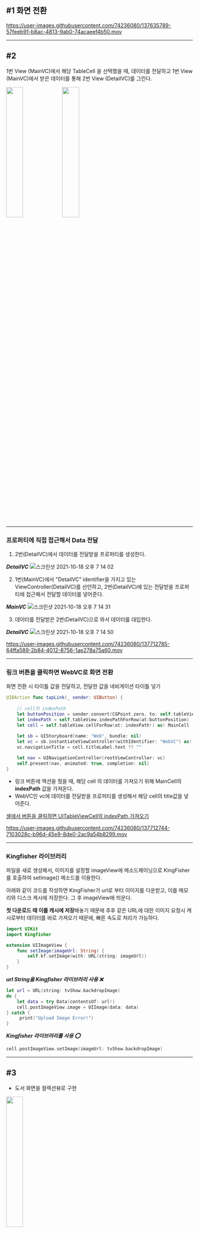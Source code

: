 ## #1 화면 전환

https://user-images.githubusercontent.com/74236080/137635789-57feeb91-b8ac-4813-9ab0-74acaeef4b50.mov

---

## #2

1번 View (MainVC)에서 해당 TableCell 을 선택했을 때, 데이터를 전달하고 1번 View (MainVC)에서 받은 데이터를 통해 2번 View (DetailVC)를 그린다.

<img src = "https://user-images.githubusercontent.com/74236080/137711980-1363c9aa-29d3-4f81-8640-9158ed0c6a62.png" width="30%" height="30%"><img src = "https://user-images.githubusercontent.com/74236080/137712063-c32bf4fb-2f73-46e4-b2eb-8cec769979f1.png" width="30%" height="30%">


---

### 프로퍼티에 직접 접근해서 Data 전달

1. 2번(DetailVC)에서 데이터를 전달받을 프로퍼티를 생성한다.

***DetailVC***
![스크린샷 2021-10-18 오후 7 14 02](https://user-images.githubusercontent.com/74236080/137712368-5d14e20d-f3d9-4ff0-b13e-c670194e2bd4.png)

2. 1번(MainVC)에서 "DetailVC" identifier을 가지고 있는 ViewController(DetailVC)를 선언하고, 2번(DetailVC)에 있는 전달받을 프로퍼티에 접근해서 전달할 데이터를 넣어준다.

***MainVC***
![스크린샷 2021-10-18 오후 7 14 31](https://user-images.githubusercontent.com/74236080/137712570-dc75c54b-e254-4c4d-9423-e2d345ce51e0.png)


3. 데이터를 전달받은 2번(DetailVC)으로 와서 데이터를 대입한다.

***DetailVC***
![스크린샷 2021-10-18 오후 7 14 50](https://user-images.githubusercontent.com/74236080/137712594-99684b2d-4170-43d4-9186-6db946e6120b.png)



https://user-images.githubusercontent.com/74236080/137712785-64ffa589-2b84-4012-8756-1ae278a75a60.mov


---

### 링크 버튼을 클릭하면 WebVC로 화면 전환

화면 전환 시 타이틀 값을 전달하고, 전달한 값을 네비게이션 타이틀 넣기

```swift
@IBAction func tapLink(_ sender: UIButton) {
    
    // cell의 indexPath
    let buttonPosition = sender.convert(CGPoint.zero, to: self.tableView)
    let indexPath = self.tableView.indexPathForRow(at:buttonPosition)
    let cell = self.tableView.cellForRow(at: indexPath!) as! MainCell
       
    let sb = UIStoryboard(name: "Web", bundle: nil)
    let vc = sb.instantiateViewController(withIdentifier: "WebVC") as! WebVC
    vc.navigationTitle = cell.titleLabel.text ?? ""

    let nav = UINavigationController(rootViewController: vc)
    self.present(nav, animated: true, completion: nil)
}
```

- 링크 버튼에 액션을 줬을 때, 해당 cell 의 데이터를 가져오기 위해 MainCell의 **indexPath** 값을 가져온다.
- WebVC인 vc에 데이터를 전달받을 프로퍼티를 생성해서 해당 cell의 title값을 넣어준다.

[셀에서 버튼을 클릭하면 UITableViewCell의 indexPath 가져오기](https://newbedev.com/get-indexpath-of-uitableviewcell-on-click-of-button-from-cell)


https://user-images.githubusercontent.com/74236080/137712744-7103028c-b96d-45e9-8de0-2ac9a54b8299.mov

---

### Kingfisher 라이브러리

파일을 새로 생성해서, 이미지를 설정할 imageView에 메소드체이닝으로 KingFisher를 호출하여 setImage() 메소드를 이용한다.

아래와 같이 코드를 작성하면 KingFisher가 url로 부터 이미지를 다운받고, 이를 메모리와 디스크 캐시에 저장한다. 그 후 imageView에 띄운다.

**첫 다운로드 때 이를 캐시에 저장**해놓기 때문에 추후 같은 URL에 대한 이미지 요청시 캐시로부터 데이터를 바로 가져오기 때문에, 빠른 속도로 처리가 가능하다.

```swift
import UIKit
import Kingfisher

extension UIImageView {
    func setImage(imageUrl: String) {
        self.kf.setImage(with: URL(string: imageUrl))
    }
}
```

***url String을 Kingfisher 라이브러리 사용 ❌***

```swift
let url = URL(string: tvShow.backdropImage)
do {
    let data = try Data(contentsOf: url!)
    cell.postImageView.image = UIImage(data: data)
} catch {
     print("Upload Image Error!")
}
```


***Kingfisher 라이브러리를 사용 ⭕️***

```swift
cell.postImageView.setImage(imageUrl: tvShow.backdropImage)
```

---

## #3

- 도서 화면을 컬렉션뷰로 구현

<img src = "https://user-images.githubusercontent.com/74236080/137934089-e12ba499-edcb-4e4f-8605-6b11299c0d49.png" width="30%" height="30%">


- Chevron 버튼을 클릭할 때마다 줄거리 전체가 보이고, 다시 클릭하면 줄거리 일부가 보이도록 구현

```swift
var expand = false

...

func tableView(_ tableView: UITableView, cellForRowAt indexPath: IndexPath) -> UITableViewCell {
    ...
    let img = expand ? UIImage(systemName: "chevron.up") : UIImage(systemName: "chevron.down")
    summaryCell.seeMoreButton.setImage(img, for: .normal)
    summaryCell.seeMoreButton.addTarget(self, action: #selector(TapSeeMoreButton(button:)), for: .touchUpInside)
    return summaryCell
    }
    
    ...
}

...

@objc func TapSeeMoreButton(button: UIButton) {
    expand = !expand
    tableView.reloadRows(at: [IndexPath(item: 0, section: 0)], with: .fade)
}

```


https://user-images.githubusercontent.com/74236080/138010921-fefa570a-22c4-40d4-824d-09878516a13e.mov



